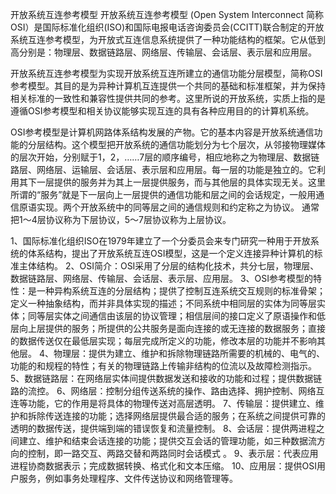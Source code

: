 开放系统互连参考模型
开放系统互连参考模型 (Open System Interconnect 简称OSI）是国际标准化组织(ISO)和国际电报电话咨询委员会(CCITT)联合制定的开放系统互连参考模型，为开放式互连信息系统提供了一种功能结构的框架。它从低到高分别是：物理层、数据链路层、网络层、传输层、会话层、表示层和应用层。

开放系统互连参考模型为实现开放系统互连所建立的通信功能分层模型，简称OSI参考模型。其目的是为异种计算机互连提供一个共同的基础和标准框架，并为保持相关标准的一致性和兼容性提供共同的参考。这里所说的开放系统，实质上指的是遵循OSI参考模型和相关协议能够实现互连的具有各种应用目的的计算机系统。

OSI参考模型是计算机网路体系结构发展的产物。它的基本内容是开放系统通信功能的分层结构。这个模型把开放系统的通信功能划分为七个层次，从邻接物理媒体的层次开始，分别赋于1，2，……7层的顺序编号，相应地称之为物理层、数据链路层、网络层、运输层、会话层、表示层和应用层。每一层的功能是独立的。它利用其下一层提供的服务并为其上一层提供服务，而与其他层的具体实现无关。这里所谓的“服务”就是下一层向上一层提供的通信功能和层之间的会话规定，一般用通信原语实现。两个开放系统中的同等层之间的通信规则和约定称之为协议。
通常把1～4层协议称为下层协议，5～7层协议称为上层协议。

1、国际标准化组织ISO在1979年建立了一个分委员会来专门研究一种用于开放系统的体系结构，提出了开放系统互连OSI模型，这是一个定义连接异种计算机的标准主体结构。
2、OSI简介：OSI采用了分层的结构化技术，共分七层，物理层、数据链路层、网络层、传输层、会话层、表示层、应用层。
3、OSI参考模型的特性：是一种异构系统互连的分层结构；提供了控制互连系统交互规则的标准骨架；定义一种抽象结构，而并非具体实现的描述；不同系统中相同层的实体为同等层实体；同等层实体之间通信由该层的协议管理；相信层间的接口定义了原语操作和低层向上层提供的服务；所提供的公共服务是面向连接的或无连接的数据服务；直接的数据传送仅在最低层实现；每层完成所定义的功能，修改本层的功能并不影响其他层。
4、物理层：提供为建立、维护和拆除物理链路所需要的机械的、电气的、功能的和规程的特性；有关的物理链路上传输非结构的位流以及故障检测指示。
5、数据链路层：在网络层实体间提供数据发送和接收的功能和过程；提供数据链路的流控。
6、网络层：控制分组传送系统的操作、路由选择、拥护控制、网络互连等功能，它的作用是将具体的物理传送对高层透明。
7、传输层：提供建立、维护和拆除传送连接的功能；选择网络层提供最合适的服务；在系统之间提供可靠的透明的数据传送，提供端到端的错误恢复和流量控制。
8、会话层：提供两进程之间建立、维护和结束会话连接的功能；提供交互会话的管理功能，如三种数据流方向的控制，即一路交互、两路交替和两路同时会话模式 。
9、表示层：代表应用进程协商数据表示；完成数据转换、格式化和文本压缩。
10、应用层：提供OSI用户服务，例如事务处理程序、文件传送协议和网络管理等。